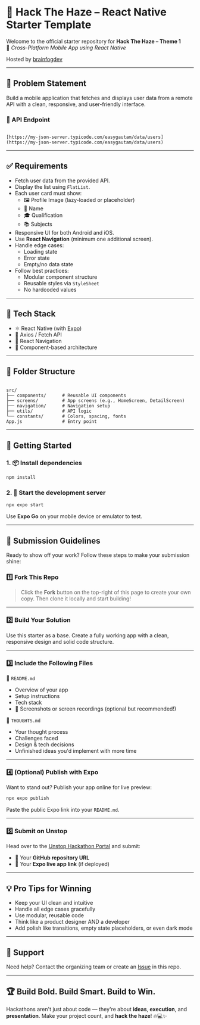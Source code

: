 
# 🚀 Hack The Haze – React Native Starter Template

Welcome to the official starter repository for **Hack The Haze – Theme 1**  
📱 *Cross-Platform Mobile App using React Native*

Hosted by [brainfogdev](https://github.com/brainfogdev)

---

## 🧩 Problem Statement

Build a mobile application that fetches and displays user data from a remote API with a clean, responsive, and user-friendly interface.

### 🔗 API Endpoint
```

[https://my-json-server.typicode.com/easygautam/data/users](https://my-json-server.typicode.com/easygautam/data/users)

```

---

## ✅ Requirements

- Fetch user data from the provided API.
- Display the list using `FlatList`.
- Each user card must show:
  - 🖼 Profile Image (lazy-loaded or placeholder)
  - 👤 Name
  - 🎓 Qualification
  - 📚 Subjects
- Responsive UI for both Android and iOS.
- Use **React Navigation** (minimum one additional screen).
- Handle edge cases:
  - Loading state
  - Error state
  - Empty/no data state
- Follow best practices:
  - Modular component structure
  - Reusable styles via `StyleSheet`
  - No hardcoded values

---

## 🧰 Tech Stack

- ⚛️ React Native (with [Expo](https://expo.dev))
- 📡 Axios / Fetch API
- 🧭 React Navigation
- 🧱 Component-based architecture

---

## 📁 Folder Structure

```

src/
├── components/      # Reusable UI components
├── screens/         # App screens (e.g., HomeScreen, DetailScreen)
├── navigation/      # Navigation setup
├── utils/           # API logic
└── constants/       # Colors, spacing, fonts
App.js               # Entry point

````

---

## 🏁 Getting Started

### 1. 📦 Install dependencies
```bash
npm install
````

### 2. 🚀 Start the development server

```bash
npx expo start
```

Use **Expo Go** on your mobile device or emulator to test.

---

## 📝 Submission Guidelines

Ready to show off your work? Follow these steps to make your submission shine:

### 1️⃣ Fork This Repo

> Click the **Fork** button on the top-right of this page to create your own copy.
> Then clone it locally and start building!

---

### 2️⃣ Build Your Solution

Use this starter as a base. Create a fully working app with a clean, responsive design and solid code structure.

---

### 3️⃣ Include the Following Files

📄 `README.md`

* Overview of your app
* Setup instructions
* Tech stack
* 📸 Screenshots or screen recordings (optional but recommended!)

🧠 `THOUGHTS.md`

* Your thought process
* Challenges faced
* Design & tech decisions
* Unfinished ideas you'd implement with more time

---

### 4️⃣ (Optional) Publish with Expo

Want to stand out? Publish your app online for live preview:

```bash
npx expo publish
```

Paste the public Expo link into your `README.md`.

---

### 5️⃣ Submit on Unstop

Head over to the [Unstop Hackathon Portal](https://unstop.com) and submit:

* 🔗 Your **GitHub repository URL**
* 🔗 Your **Expo live app link** (if deployed)

---

## 💡 Pro Tips for Winning

* Keep your UI clean and intuitive
* Handle all edge cases gracefully
* Use modular, reusable code
* Think like a product designer AND a developer
* Add polish like transitions, empty state placeholders, or even dark mode

---

## 🤝 Support

Need help? Contact the organizing team or create an [Issue](https://github.com/brainfogdev/hackthehaze-reactnative-starter/issues) in this repo.

---

## 🏆 Build Bold. Build Smart. Build to Win.

Hackathons aren't just about code — they're about **ideas**, **execution**, and **presentation**.
Make your project count, and **hack the haze**! 🔥💻✨

